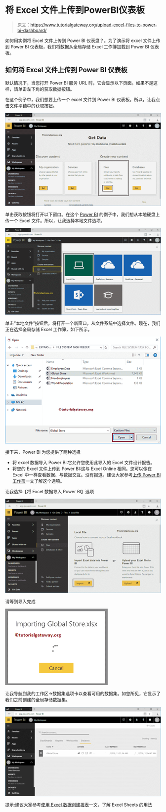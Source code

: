 # 将 Excel 文件上传到PowerBI仪表板

> 原文：<https://www.tutorialgateway.org/upload-excel-files-to-power-bi-dashboard/>

如何用实例将 Excel 文件上传到 Power BI 仪表盘？。为了演示将 excel 文件上传到 Power BI 仪表板，我们将数据从全局存储 Excel 工作簿加载到 Power BI 仪表板。

## 如何将 Excel 文件上传到 Power BI 仪表板

默认情况下，当您打开 Power BI 服务 URL 时，它会显示以下页面。如果不是这样，请单击左下角的获取数据按钮。

在这个例子中，我们想要上传一个 excel 文件到 Power BI 仪表板。所以，让我点击文件平铺中的获取按钮。

![Upload Excel Files to Power BI Dashboard 1](img/5f2e7f8f73ecc20be8034d75f08cc727.png)

单击获取按钮将打开以下窗口。在这个 [Power BI](https://www.tutorialgateway.org/power-bi-tutorial/) 的例子中，我们想从本地硬盘上传一个 Excel 文件。所以，让我选择本地文件选项。

![Upload Excel Files to Power BI Dashboard 2](img/d72d3d795f6ed1fd49572a854cbfd0f3.png)

单击“本地文件”按钮后，将打开一个新窗口，从文件系统中选择文件。现在，我们正在选择全局存储 Excel 工作簿，如下所示。

![Upload Excel Files to Power BI Dashboard 3](img/3212987dd3e3a8757856abae8c8204c4.png)

接下来，Power Bi 为您提供了两种选择

*   将 excel 数据导入 Power BI:它允许您使用此导入的 Excel 文件设计报告。
*   将您的 Excel 文件上传到 Power BI:这与 Excel Online 相同。您可以像在 Excel 中一样查看数据、与数据交互。没有报道。建议大家参考[上传 Power BI 工作簿](https://www.tutorialgateway.org/upload-power-bi-workbooks/)一文了解这个选项。

让我选择【将 Excel 数据导入 Power BI】选项

![Upload Excel Files to Power BI Dashboard 4](img/949fad8afff35759a890b89dea5b22fc.png)

请等到导入完成

![Upload Excel Files to Power BI Dashboard 5](img/5da89483fb332a706b63629504ffde46.png)

让我导航到我的工作区->数据集选项卡以查看可用的数据集。如您所见，它显示了我们之前创建的全局存储数据集。

![Upload Excel Files to Power BI Dashboard 7](img/205ee3c0995e2248550e7e36c900946d.png)

提示:建议大家参考[使用 Excel 数据创建报表](https://www.tutorialgateway.org/create-a-report-using-excel-data-in-power-bi-workspace/)一文，了解 Excel Sheets 的用法